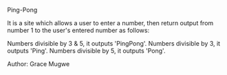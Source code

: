 Ping-Pong

It is a site which allows a user to enter a number, then return output from number 1 to the user's entered number as follows:

Numbers divisible by 3 & 5, it outputs 'PingPong'. Numbers divisible by 3, it outputs 'Ping'. Numbers divisible by 5, it outputs 'Pong'.

Author: Grace Mugwe
